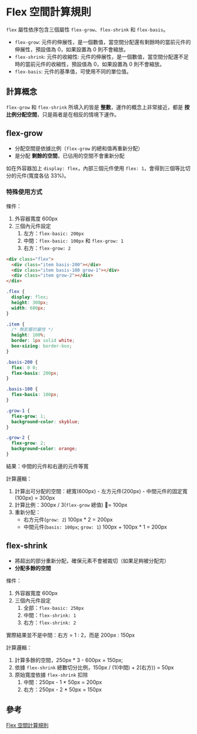 # Flex 空間計算規則

`flex` 屬性依序包含三個屬性 `flex-grow`、`flex-shrink` 和 `flex-basis`。

- `flex-grow`: 元件的伸展性，是一個數值，當空間分配還有剩餘時的當前元件的伸展性，預設值為 0，如果設置為 0 則不會縮放。
- `flex-shrink`: 元件的收縮性: 元件的伸展性，是一個數值，當空間分配還不足時的當前元件的收縮性，預設值為 0，如果設置為 0 則不會縮放。
- `flex-basis`: 元件的基準值，可使用不同的單位值。

## 計算概念

`flex-grow` 和 `flex-shrink` 所填入的皆是 **整數**，運作的概念上非常接近，都是 **按比例分配空間**，只是兩者是在相反的情境下運作。

## flex-grow

- 分配空間是依據比例（`flex-grow` 的總和值再重新分配）
- 是分配 **剩餘的空間**，已佔用的空間不會重新分配

如在外容器加上 `display: flex`，內部三個元件使用 `flex: 1`，會得到三個等比切分的元件(寬度各佔 33%)。

### 特殊使用方式

條件：

1. 外容器寬度 600px
1. 三個內元件設定
   1. 左方：`flex-basic: 200px`
   1. 中間：`flex-basic: 100px` 和 `flex-grow: 1`
   1. 右方：`flex-grow: 2`

```html
<div class="flex">
  <div class="item basis-200"></div>
  <div class="item basis-100 grow-1"></div>
  <div class="item grow-2"></div>
</div>
```

```css
.flex {
  display: flex;
  height: 300px;
  width: 600px;
}

.item {
  /* 無影響的屬性 */
  height: 100%;
  border: 1px solid white;
  box-sizing: border-box;
}

.basis-200 {
  flex: 0 0;
  flex-basis: 200px;
}

.basis-100 {
  flex-basis: 100px;
}

.grow-1 {
  flex-grow: 1;
  background-color: skyblue;
}

.grow-2 {
  flex-grow: 2;
  background-color: orange;
}
```

結果：中間的元件和右邊的元件等寬

計算邏輯：

1. 計算出可分配的空間：總寬(600px) - 左方元件(200px) - 中間元件的固定寬(100px) = 300px
1. 計算比例：300px / 3(`flex-grow` 總值) = 100px
1. 重新分配：
   - 右方元件(`grow: 2`) 100px \* 2 = 200px
   - 中間元件(`basis: 100px`; `grow: 1`) 100px + 100px \* 1 = 200px

## flex-shrink

- 將超出的部分重新分配，確保元素不會被裁切（如果足夠被分配完）
- **分配多餘的空間**

條件：

1. 外容器寬度 600px
1. 三個內元件設定
   1. 全部：`flex-basic: 250px`
   1. 中間：`flex-shrink: 1`
   1. 右方：`flex-shrink: 2`

實際結果並不是中間：右方 = 1 : 2，而是 200px : 150px

計算邏輯：

1. 計算多餘的空間，250px \* 3 - 600px = 150px;
1. 依據 `flex-shrink` 總數切分比例，150px / (1(中間) + 2(右方)) = 50px
1. 原始寬度依據 `flex-shrink` 扣除
   1. 中間：250px - 1 \* 50px = 200px
   1. 右方：250px - 2 \* 50px = 150px

## 參考

[Flex 空間計算規則](https://wcc723.github.io/css/2020/03/08/flex-size/)
